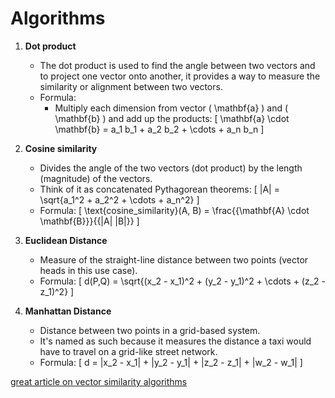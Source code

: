 # Algorithms

1. **Dot product** 
    - The dot product is used to find the angle between two vectors and to project one vector onto another, it provides a way to measure the similarity or alignment between two vectors.
    - Formula:
        - Multiply each dimension from vector \( \mathbf{a} \) and \( \mathbf{b} \) and add up the products:
        \[
        \mathbf{a} \cdot \mathbf{b} = a_1 b_1 + a_2 b_2 + \cdots + a_n b_n
        \]

2. **Cosine similarity**
    - Divides the angle of the two vectors (dot product) by the length (magnitude) of the vectors.
    - Think of it as concatenated Pythagorean theorems:
    \[ \|A\| = \sqrt{a_1^2 + a_2^2 + \cdots + a_n^2} \]
    - Formula:
    \[
    \text{cosine\_similarity}(A, B) = \frac{{\mathbf{A} \cdot \mathbf{B}}}{{\|A\| \|B\|}}
    \]

3. **Euclidean Distance**
    - Measure of the straight-line distance between two points (vector heads in this use case).
    - Formula:
    \[ d(P,Q) = \sqrt{(x_2 - x_1)^2 + (y_2 - y_1)^2 + \cdots + (z_2 - z_1)^2} \]

4. **Manhattan Distance**
    - Distance between two points in a grid-based system. 
    - It's named as such because it measures the distance a taxi would have to travel on a grid-like street network.
    - Formula:
    \[ d = |x_2 - x_1| + |y_2 - y_1| + |z_2 - z_1| + |w_2 - w_1| \]

[great article on vector similarity algorithms](https://medium.com/@serkan_ozal/vector-similarity-search-53ed42b951d9)
